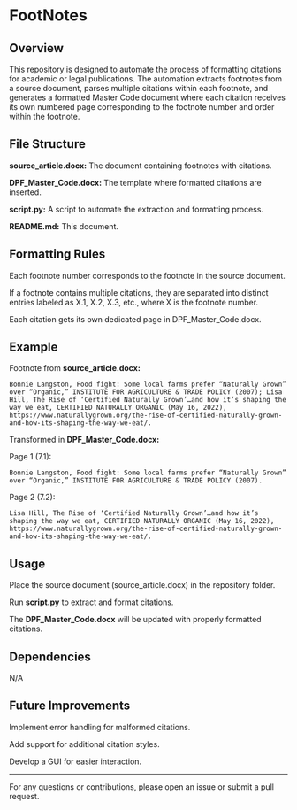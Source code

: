# FootNotes

## Overview

This repository is designed to automate the process of formatting citations for academic or legal publications. The automation extracts footnotes from a source document, parses multiple citations within each footnote, and generates a formatted Master Code document where each citation receives its own numbered page corresponding to the footnote number and order within the footnote.

## File Structure

**source_article.docx:** The document containing footnotes with citations.

**DPF_Master_Code.docx:** The template where formatted citations are inserted.

**script.py:** A script to automate the extraction and formatting process.

**README.md:** This document.

## Formatting Rules

Each footnote number corresponds to the footnote in the source document.

If a footnote contains multiple citations, they are separated into distinct entries labeled as X.1, X.2, X.3, etc., where X is the footnote number.

Each citation gets its own dedicated page in DPF_Master_Code.docx.

## Example

Footnote from **source_article.docx:**

```Bonnie Langston, Food fight: Some local farms prefer “Naturally Grown” over “Organic,” INSTITUTE FOR AGRICULTURE & TRADE POLICY (2007); Lisa Hill, The Rise of ‘Certified Naturally Grown’…and how it’s shaping the way we eat, CERTIFIED NATURALLY ORGANIC (May 16, 2022), https://www.naturallygrown.org/the-rise-of-certified-naturally-grown-and-how-its-shaping-the-way-we-eat/.```

Transformed in **DPF_Master_Code.docx:**

Page 1 (7.1):

```Bonnie Langston, Food fight: Some local farms prefer “Naturally Grown” over “Organic,” INSTITUTE FOR AGRICULTURE & TRADE POLICY (2007).```

Page 2 (7.2):

```Lisa Hill, The Rise of ‘Certified Naturally Grown’…and how it’s shaping the way we eat, CERTIFIED NATURALLY ORGANIC (May 16, 2022), https://www.naturallygrown.org/the-rise-of-certified-naturally-grown-and-how-its-shaping-the-way-we-eat/.```

## Usage

Place the source document (source_article.docx) in the repository folder.

Run **script.py** to extract and format citations.

The **DPF_Master_Code.docx** will be updated with properly formatted citations.

## Dependencies

N/A

## Future Improvements

Implement error handling for malformed citations.

Add support for additional citation styles.

Develop a GUI for easier interaction.

<hr>

For any questions or contributions, please open an issue or submit a pull request.
